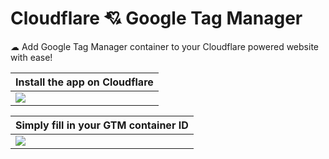 # Cloudflare 💘 Google Tag Manager

☁ Add Google Tag Manager container to your Cloudflare powered website with ease!

| Install the app on Cloudflare
| -
| ![](https://user-images.githubusercontent.com/516342/73682072-4f88f280-46c8-11ea-8e7b-ecbe64685077.png)

| Simply fill in your GTM container ID
| -
| ![](https://user-images.githubusercontent.com/516342/73682207-95de5180-46c8-11ea-98c1-10e65d66f216.png)
